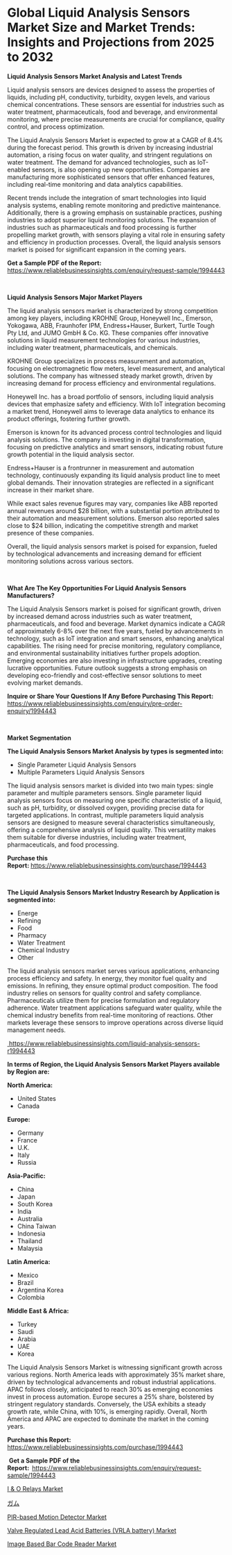 <p><h1>Global Liquid Analysis Sensors Market Size and Market Trends: Insights and Projections from 2025 to 2032</h1></p><p><strong>Liquid Analysis Sensors Market Analysis and Latest Trends</strong></p>
<p><p>Liquid analysis sensors are devices designed to assess the properties of liquids, including pH, conductivity, turbidity, oxygen levels, and various chemical concentrations. These sensors are essential for industries such as water treatment, pharmaceuticals, food and beverage, and environmental monitoring, where precise measurements are crucial for compliance, quality control, and process optimization.</p><p>The Liquid Analysis Sensors Market is expected to grow at a CAGR of 8.4% during the forecast period. This growth is driven by increasing industrial automation, a rising focus on water quality, and stringent regulations on water treatment. The demand for advanced technologies, such as IoT-enabled sensors, is also opening up new opportunities. Companies are manufacturing more sophisticated sensors that offer enhanced features, including real-time monitoring and data analytics capabilities.</p><p>Recent trends include the integration of smart technologies into liquid analysis systems, enabling remote monitoring and predictive maintenance. Additionally, there is a growing emphasis on sustainable practices, pushing industries to adopt superior liquid monitoring solutions. The expansion of industries such as pharmaceuticals and food processing is further propelling market growth, with sensors playing a vital role in ensuring safety and efficiency in production processes. Overall, the liquid analysis sensors market is poised for significant expansion in the coming years.</p></p>
<p><strong>Get a Sample PDF of the Report:&nbsp;</strong> <a href="https://www.reliablebusinessinsights.com/enquiry/request-sample/1994443?utm_campaign=101&utm_medium=2&utm_source=Github&utm_content=ia&utm_term=07042025&utm_id=liquid-analysis-sensors">https://www.reliablebusinessinsights.com/enquiry/request-sample/1994443</a></p>
<p>&nbsp;</p>
<p><strong>Liquid Analysis Sensors Major Market Players</strong></p>
<p><p>The liquid analysis sensors market is characterized by strong competition among key players, including KROHNE Group, Honeywell Inc., Emerson, Yokogawa, ABB, Fraunhofer IPM, Endress+Hauser, Burkert, Turtle Tough Pty Ltd, and JUMO GmbH & Co. KG. These companies offer innovative solutions in liquid measurement technologies for various industries, including water treatment, pharmaceuticals, and chemicals.</p><p>KROHNE Group specializes in process measurement and automation, focusing on electromagnetic flow meters, level measurement, and analytical solutions. The company has witnessed steady market growth, driven by increasing demand for process efficiency and environmental regulations.</p><p>Honeywell Inc. has a broad portfolio of sensors, including liquid analysis devices that emphasize safety and efficiency. With IoT integration becoming a market trend, Honeywell aims to leverage data analytics to enhance its product offerings, fostering further growth.</p><p>Emerson is known for its advanced process control technologies and liquid analysis solutions. The company is investing in digital transformation, focusing on predictive analytics and smart sensors, indicating robust future growth potential in the liquid analysis sector.</p><p>Endress+Hauser is a frontrunner in measurement and automation technology, continuously expanding its liquid analysis product line to meet global demands. Their innovation strategies are reflected in a significant increase in their market share.</p><p>While exact sales revenue figures may vary, companies like ABB reported annual revenues around $28 billion, with a substantial portion attributed to their automation and measurement solutions. Emerson also reported sales close to $24 billion, indicating the competitive strength and market presence of these companies.</p><p>Overall, the liquid analysis sensors market is poised for expansion, fueled by technological advancements and increasing demand for efficient monitoring solutions across various sectors.</p></p>
<p>&nbsp;</p>
<p><strong>What Are The Key Opportunities For Liquid Analysis Sensors Manufacturers?</strong></p>
<p><p>The Liquid Analysis Sensors market is poised for significant growth, driven by increased demand across industries such as water treatment, pharmaceuticals, and food and beverage. Market dynamics indicate a CAGR of approximately 6-8% over the next five years, fueled by advancements in technology, such as IoT integration and smart sensors, enhancing analytical capabilities. The rising need for precise monitoring, regulatory compliance, and environmental sustainability initiatives further propels adoption. Emerging economies are also investing in infrastructure upgrades, creating lucrative opportunities. Future outlook suggests a strong emphasis on developing eco-friendly and cost-effective sensor solutions to meet evolving market demands.</p></p>
<p><strong>Inquire or Share Your Questions If Any Before Purchasing This Report:</strong> <a href="https://www.reliablebusinessinsights.com/enquiry/pre-order-enquiry/1994443?utm_campaign=101&utm_medium=2&utm_source=Github&utm_content=ia&utm_term=07042025&utm_id=liquid-analysis-sensors">https://www.reliablebusinessinsights.com/enquiry/pre-order-enquiry/1994443</a></p>
<p>&nbsp;</p>
<p><strong>Market Segmentation</strong></p>
<p><strong>The Liquid Analysis Sensors Market Analysis by types is segmented into:</strong></p>
<p><ul><li>Single Parameter Liquid Analysis Sensors</li><li>Multiple Parameters Liquid Analysis Sensors</li></ul></p>
<p><p>The liquid analysis sensors market is divided into two main types: single parameter and multiple parameters sensors. Single parameter liquid analysis sensors focus on measuring one specific characteristic of a liquid, such as pH, turbidity, or dissolved oxygen, providing precise data for targeted applications. In contrast, multiple parameters liquid analysis sensors are designed to measure several characteristics simultaneously, offering a comprehensive analysis of liquid quality. This versatility makes them suitable for diverse industries, including water treatment, pharmaceuticals, and food processing.</p></p>
<p><strong>Purchase this Report:&nbsp;</strong><a href="https://www.reliablebusinessinsights.com/purchase/1994443?utm_campaign=101&utm_medium=2&utm_source=Github&utm_content=ia&utm_term=07042025&utm_id=liquid-analysis-sensors">https://www.reliablebusinessinsights.com/purchase/1994443</a></p>
<p>&nbsp;</p>
<p><strong>The Liquid Analysis Sensors Market Industry Research by Application is segmented into:</strong></p>
<p><ul><li>Energe</li><li>Refining</li><li>Food</li><li>Pharmacy</li><li>Water Treatment</li><li>Chemical Industry</li><li>Other</li></ul></p>
<p><p>The liquid analysis sensors market serves various applications, enhancing process efficiency and safety. In energy, they monitor fuel quality and emissions. In refining, they ensure optimal product composition. The food industry relies on sensors for quality control and safety compliance. Pharmaceuticals utilize them for precise formulation and regulatory adherence. Water treatment applications safeguard water quality, while the chemical industry benefits from real-time monitoring of reactions. Other markets leverage these sensors to improve operations across diverse liquid management needs.</p></p>
<p><a href="https://www.reliablebusinessinsights.com/liquid-analysis-sensors-r1994443?utm_campaign=101&utm_medium=2&utm_source=Github&utm_content=ia&utm_term=07042025&utm_id=liquid-analysis-sensors">&nbsp;https://www.reliablebusinessinsights.com/liquid-analysis-sensors-r1994443</a></p>
<p><strong>In terms of Region, the Liquid Analysis Sensors Market Players available by Region are:</strong></p>
<p>
    <p> <strong> North America: </strong>
        <ul>
            <li>United States</li>
            <li>Canada</li>
        </ul>
        </p> 
    <p> <strong> Europe: </strong>
        <ul>
            <li>Germany</li>
            <li>France</li>
            <li>U.K.</li>
            <li>Italy</li>
            <li>Russia</li>
        </ul>
        </p> 
    <p> <strong> Asia-Pacific: </strong>
        <ul>
            <li>China</li>
            <li>Japan</li>
            <li>South Korea</li>
            <li>India</li>
            <li>Australia</li>
            <li>China Taiwan</li>
            <li>Indonesia</li>
            <li>Thailand</li>
            <li>Malaysia</li>
        </ul>
        </p> 
    <p> <strong> Latin America: </strong>
        <ul>
            <li>Mexico</li>
            <li>Brazil</li>
            <li>Argentina Korea</li>
            <li>Colombia</li>
        </ul>
        </p> 
    <p> <strong> Middle East & Africa: </strong>
        <ul>
            <li>Turkey</li>
            <li>Saudi</li>
            <li>Arabia</li>
            <li>UAE</li>
            <li>Korea</li>
        </ul>
    </p>
    </p>
<p><p>The Liquid Analysis Sensors Market is witnessing significant growth across various regions. North America leads with approximately 35% market share, driven by technological advancements and robust industrial applications. APAC follows closely, anticipated to reach 30% as emerging economies invest in process automation. Europe secures a 25% share, bolstered by stringent regulatory standards. Conversely, the USA exhibits a steady growth rate, while China, with 10%, is emerging rapidly. Overall, North America and APAC are expected to dominate the market in the coming years.</p></p>
<p><strong>Purchase this Report: </strong><a href="https://www.reliablebusinessinsights.com/purchase/1994443?utm_campaign=101&utm_medium=2&utm_source=Github&utm_content=ia&utm_term=07042025&utm_id=liquid-analysis-sensors">https://www.reliablebusinessinsights.com/purchase/1994443</a></p>
<p>&nbsp;<strong>Get a Sample PDF of the Report:&nbsp;&nbsp;</strong><a href="https://www.reliablebusinessinsights.com/enquiry/request-sample/1994443?utm_campaign=101&utm_medium=2&utm_source=Github&utm_content=ia&utm_term=07042025&utm_id=liquid-analysis-sensors">https://www.reliablebusinessinsights.com/enquiry/request-sample/1994443</a></p>
<p><strong></strong></p>
<p><p><a href="https://github.com/saimntamiki/Market-Research-Report-List-1/blob/main/i-o-relays-market.md?utm_campaign=101&utm_medium=2&utm_source=Github&utm_content=ia&utm_term=07042025&utm_id=liquid-analysis-sensors">I & O Relays Market</a></p><p><a href="https://github.com/lababdou/Market-Research-Report-List-7/blob/main/533874552531.md?utm_campaign=101&utm_medium=2&utm_source=Github&utm_content=ia&utm_term=07042025&utm_id=liquid-analysis-sensors">ガム</a></p><p><a href="https://github.com/bocksovers0r/Market-Research-Report-List-1/blob/main/pir-based-motion-detector-market.md?utm_campaign=101&utm_medium=2&utm_source=Github&utm_content=ia&utm_term=07042025&utm_id=liquid-analysis-sensors">PIR-based Motion Detector Market</a></p><p><a href="https://github.com/messonmengen75/Market-Research-Report-List-1/blob/main/valve-regulated-lead-acid-batteries-vrla-battery-market.md?utm_campaign=101&utm_medium=2&utm_source=Github&utm_content=ia&utm_term=07042025&utm_id=liquid-analysis-sensors">Valve Regulated Lead Acid Batteries (VRLA battery) Market</a></p><p><a href="https://github.com/zymerivarrik6/Market-Research-Report-List-1/blob/main/image-based-bar-code-reader-market.md?utm_campaign=101&utm_medium=2&utm_source=Github&utm_content=ia&utm_term=07042025&utm_id=liquid-analysis-sensors">Image Based Bar Code Reader Market</a></p></p>